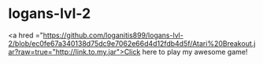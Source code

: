 # logans-lvl-2
<a hred ="https://github.com/loganitis899/logans-lvl-2/blob/ec0fe67a340138d75dc9e7062e66d4d12fdb4d5f/Atari%20Breakout.jar?raw=true="http://link.to.my.jar">Click here to play my awesome game!</a>
